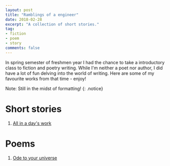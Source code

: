 ```yaml
---
layout: post
title: "Ramblings of a engineer"
date: 2018-02-28
excerpt: "A collection of short stories."
tag: 
- fiction
- poem
- story
comments: false
---
```


In spring semester of freshmen year I had the chance to take a introductory class to fiction and poetry writing. While I'm neither a poet nor author, I did have a lot of fun delving into the world of writing. Here are some of my favourite works from that time - enjoy! 

Note: Still in the midst of formatting! {: .notice}

# Short stories
1. [All in a day's work]({{site.url}}/all-in-a-day's-work)

# Poems
1. [Ode to your universe]({{site.url}}/ode-to-your-universe)